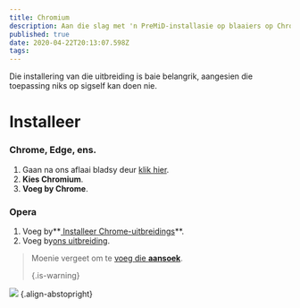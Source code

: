 ```yaml
---
title: Chromium
description: Aan die slag met 'n PreMiD-installasie op blaaiers op Chromium
published: true
date: 2020-04-22T20:13:07.598Z
tags:
---
```


Die installering van die uitbreiding is baie belangrik, aangesien die toepassing niks op sigself kan doen nie.

# Installeer
### Chrome, Edge, ens.
1. Gaan na ons aflaai bladsy deur [klik hier](https://premid.app/downloads).
2. **Kies Chromium**.
3. **Voeg by Chrome**.

### Opera
1. Voeg by**[ Installeer Chrome-uitbreidings](https://addons.opera.com/en/extensions/details/install-chrome-extensions/)**.
2. Voeg by[ons uitbreiding](https://premid.app/downloads).

> Moenie vergeet om te [voeg die **aansoek**](/install). 
> 
> {.is-warning}

![](https://img.icons8.com/color/2x/chrome.png) {.align-abstopright}